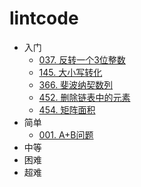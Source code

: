 # lintcode

+ 入门
    + [037. 反转一个3位整数](./init/s.md)
    + [145. 大小写转化]()
    + [366. 斐波纳契数列]()
    + [452. 删除链表中的元素]()
    + [454. 矩阵面积]()
+ 简单
    + [001. A+B问题](./easy/plus.md)
+ 中等
+ 困难
+ 超难
